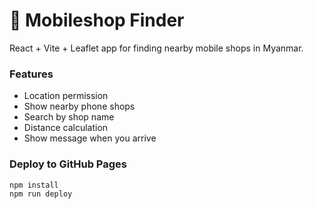 # 📱 Mobileshop Finder

React + Vite + Leaflet app for finding nearby mobile shops in Myanmar.

### Features
- Location permission
- Show nearby phone shops
- Search by shop name
- Distance calculation
- Show message when you arrive

### Deploy to GitHub Pages
```bash
npm install
npm run deploy
